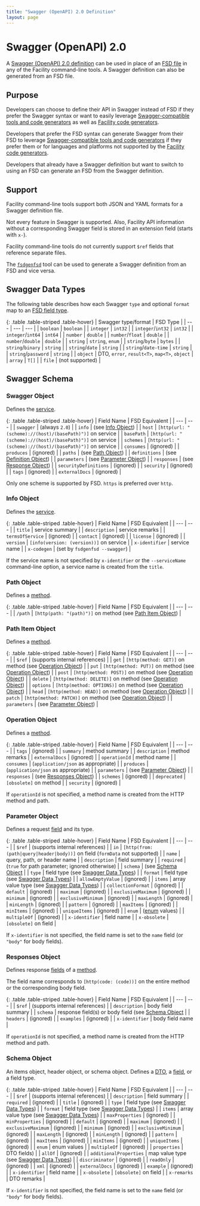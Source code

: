 ```yaml
---
title: "Swagger (OpenAPI) 2.0 Definition"
layout: page
---
```


# Swagger (OpenAPI) 2.0

A [Swagger (OpenAPI) 2.0 definition](http://swagger.io/specification/) can be used in place of an [FSD file](/define/fsd) in any of the Facility command-line tools. A Swagger definition can also be generated from an FSD file.

## Purpose

Developers can choose to define their API in Swagger instead of FSD if they prefer the Swagger syntax or want to easily leverage [Swagger-compatible tools and code generators](http://swagger.io/tools/) as well as [Facility code generators](/generate).

Developers that prefer the FSD syntax can generate Swagger from their FSD to leverage [Swagger-compatible tools and code generators](http://swagger.io/tools/) if they prefer them or for languages and platforms not supported by the [Facility code generators](/generate).

Developers that already have a Swagger definition but want to switch to using an FSD can generate an FSD from the Swagger definition.

## Support

Facility command-line tools support both JSON and YAML formats for a Swagger definition file.

Not every feature in Swagger is supported. Also, Facility API information without a corresponding Swagger field is stored in an extension field (starts with `x-`).

Facility command-line tools do not currently support `$ref` fields that reference separate files.

The [`fsdgenfsd`](/define#fsdgenfsd) tool can be used to generate a Swagger definition from an FSD and vice versa.

## Swagger Data Types

The following table describes how each Swagger `type` and optional `format` map to an [FSD field type](/define/fsd#fields).

{: .table .table-striped .table-hover}
| Swagger type/format | FSD Type |
| --- | --- | --- |
| `boolean` | `boolean` |
| `integer` | `int32` |
| `integer`/`int32` | `int32` |
| `integer`/`int64` | `int64` |
| `number` | `double` |
| `number`/`float` | `double` |
| `number`/`double` | `double` |
| `string` | `string`, `enum` |
| `string`/`byte` | `bytes` |
| `string`/`binary` | `string` |
| `string`/`date` | `string` |
| `string`/`date-time` | `string` |
| `string`/`password` | `string` |
| `object` |  DTO, `error`, `result<T>`, `map<T>`, `object` |
| `array` |  `T[]` |
| `file` |  (not supported) |

## Swagger Schema

### Swagger Object

Defines the [service](/define/fsd#service).

{: .table .table-striped .table-hover}
| Field Name | FSD Equivalent |
| --- | --- |
| `swagger` | (always `2.0`) |
| `info` | (see [Info Object](#info-object)) |
| `host` | `[http(url: "(scheme)://(host)/(basePath)")]` on service |
| `basePath` | `[http(url: "(scheme)://(host)/(basePath)")]` on service |
| `schemes` | `[http(url: "(scheme)://(host)/(basePath)")]` on service |
| `consumes` | (ignored) |
| `produces` | (ignored) |
| `paths` | (see [Path Object](#path-object)) |
| `definitions` | (see [Definition  Object](#definition-object)) |
| `parameters` | (see [Parameter  Object](#parameter-object)) |
| `responses` | (see [Response  Object](#response-object)) |
| `securityDefinitions` | (ignored) |
| `security` | (ignored) |
| `tags` | (ignored) |
| `externalDocs` | (ignored) |

Only one scheme is supported by FSD. `https` is preferred over `http`.

### Info Object

Defines the [service](/define/fsd#service).

{: .table .table-striped .table-hover}
| Field Name | FSD Equivalent |
| --- | --- |
| `title` | service summary |
| `description` | service remarks |
| `termsOfService` | (ignored) |
| `contact` | (ignored) |
| `license` | (ignored) |
| `version` | `[info(version: (version))]` on service |
| `x-identifier` | service name |
| `x-codegen` | (set by `fsdgenfsd --swagger`) |

If the service name is not specified by `x-identifier` or the `--serviceName` command-line option, a service name is created from the `title`.

### Path Object

Defines a [method](/define/fsd#method).

{: .table .table-striped .table-hover}
| Field Name | FSD Equivalent |
| --- | --- |
| `/path` | `[http(path: "(path)")]` on method (see [Path Item Object](#path-item-object)) |

### Path Item Object

Defines a [method](/define/fsd#method).

{: .table .table-striped .table-hover}
| Field Name | FSD Equivalent |
| --- | --- |
| `$ref` | (supports internal references) |
| `get` | `[http(method: GET)]` on method (see [Operation Object](#operation-object)) |
| `put` | `[http(method: PUT)]` on method (see [Operation Object](#operation-object)) |
| `post` | `[http(method: POST)]` on method (see [Operation Object](#operation-object)) |
| `delete` | `[http(method: DELETE)]` on method (see [Operation Object](#operation-object)) |
| `options` | `[http(method: OPTIONS)]` on method (see [Operation Object](#operation-object)) |
| `head` | `[http(method: HEAD)]` on method (see [Operation Object](#operation-object)) |
| `patch` | `[http(method: PATCH)]` on method (see [Operation Object](#operation-object)) |
| `parameters` | (see [Parameter Object](#parameter-object)) |

### Operation Object

Defines a [method](/define/fsd#method).

{: .table .table-striped .table-hover}
| Field Name | FSD Equivalent |
| --- | --- |
| `tags` | (ignored) |
| `summary` | method summary |
| `description` | method remarks |
| `externalDocs` | (ignored) |
| `operationId` | method name |
| `consumes` | (`application/json` as appropriate) |
| `produces` | (`application/json` as appropriate) |
| `parameters` | (see [Parameter Object](#parameter-object)) |
| `responses` | (see [Responses Object](#responses-object)) |
| `schemes` | (ignored) |
| `deprecated` | `[obsolete]` on method |
| `security` | (ignored) |

If `operationId` is not specified, a method name is created from the HTTP method and path.

### Parameter Object

Defines a request [field](/define/fsd#field) and its type.

{: .table .table-striped .table-hover}
| Field Name | FSD Equivalent |
| --- | --- |
| `$ref` | (supports internal references) |
| `in` | `[http(from: (path|query|header|body))]` on field (`formData` not supported) |
| `name` | query, path, or header name |
| `description` | field summary |
| `required` | (`true` for path parameter; ignored otherwise) |
| `schema` | (see [Schema Object](#schema-object) |
| `type` | field type (see [Swagger Data Types](#swagger-data-types)) |
| `format` | field type (see [Swagger Data Types](#swagger-data-types)) |
| `allowEmptyValue` | (ignored) |
| `items` | array value type (see [Swagger Data Types](#swagger-data-types)) |
| `collectionFormat` | (ignored) |
| `default` | (ignored) |
| `maximum` | (ignored) |
| `exclusiveMaximum` | (ignored) |
| `minimum` | (ignored) |
| `exclusiveMinimum` | (ignored) |
| `maxLength` | (ignored) |
| `minLength` | (ignored) |
| `pattern` | (ignored) |
| `maxItems` | (ignored) |
| `minItems` | (ignored) |
| `uniqueItems` | (ignored) |
| `enum` | ([enum](/define/fsd#enumerated-types) values) |
| `multipleOf` | (ignored) |
| `x-identifier` | field name |
| `x-obsolete` | `[obsolete]` on field |

If `x-identifier` is not specified, the field name is set to the `name` field (or `"body"` for body fields).

### Responses Object

Defines response [fields](/define/fsd#field) of a [method](/define/fsd#method).

The field name corresponds to `[http(code: (code))]` on the entire method or the corresponding body field.

{: .table .table-striped .table-hover}
| Field Name | FSD Equivalent |
| --- | --- |
| `$ref` | (supports internal references) |
| `description` | body field summary |
| `schema` | response field(s) or body field (see [Schema Object](#schema-object) |
| `headers` | (ignored) |
| `examples` | (ignored) |
| `x-identifier` | body field name |

If `operationId` is not specified, a method name is created from the HTTP method and path.

### Schema Object

An items object, header object, or schema object. Defines a [DTO](/define/fsd#data-transfer-objects), a [field](/define/fsd#field), or a field type.

{: .table .table-striped .table-hover}
| Field Name | FSD Equivalent |
| --- | --- |
| `$ref` | (supports internal references) |
| `description` | field summary |
| `required` | (ignored) |
| `title` | (ignored) |
| `type` | field type (see [Swagger Data Types](#swagger-data-types)) |
| `format` | field type (see [Swagger Data Types](#swagger-data-types)) |
| `items` | array value type (see [Swagger Data Types](#swagger-data-types)) |
| `maxProperties` | (ignored) |
| `minProperties` | (ignored) |
| `default` | (ignored) |
| `maximum` | (ignored) |
| `exclusiveMaximum` | (ignored) |
| `minimum` | (ignored) |
| `exclusiveMinimum` | (ignored) |
| `maxLength` | (ignored) |
| `minLength` | (ignored) |
| `pattern` | (ignored) |
| `maxItems` | (ignored) |
| `minItems` | (ignored) |
| `uniqueItems` | (ignored) |
| `enum` | enum values |
| `multipleOf` | (ignored) |
| `properties` | DTO fields) |
| `allOf` | (ignored) |
| `additionalProperties` | map value type (see [Swagger Data Types](#swagger-data-types)) |
| `discriminator` | (ignored) |
| `readOnly` | (ignored) |
| `xml` | (ignored) |
| `externalDocs` | (ignored) |
| `example` | (ignored) |
| `x-identifier` | field name |
| `x-obsolete` | `[obsolete]` on field |
| `x-remarks` | DTO remarks |

If `x-identifier` is not specified, the field name is set to the `name` field (or `"body"` for body fields).
